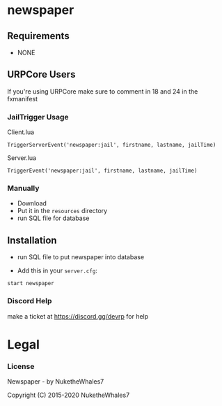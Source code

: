 # newspaper

## Requirements
- NONE

## URPCore Users
If you're using URPCore make sure to comment in 18 and 24 in the fxmanifest

### JailTrigger Usage
Client.lua
```
TriggerServerEvent('newspaper:jail', firstname, lastname, jailTime)
```
Server.lua
```
TriggerEvent('newspaper:jail', firstname, lastname, jailTime)
```
### Manually
- Download
- Put it in the `resources` directory
- run SQL file for database

## Installation
- run SQL file to put newspaper into database

- Add this in your `server.cfg`:
```
start newspaper
```

### Discord Help

make a ticket at https://discord.gg/devrp for help

# Legal
### License
Newspaper - by NuketheWhales7

Copyright (C) 2015-2020 NuketheWhales7

